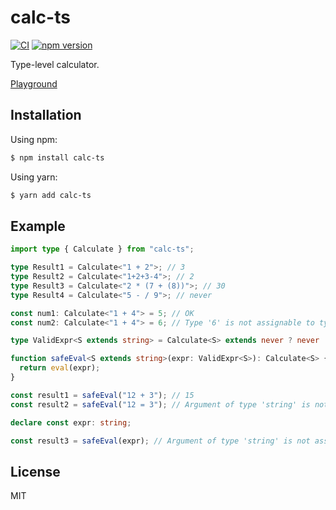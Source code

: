 # calc-ts

[![CI](https://github.com/dqn/calc-ts/workflows/CI/badge.svg)](https://github.com/dqn/calc-ts/actions)
[![npm version](https://img.shields.io/npm/v/calc-ts.svg)](https://www.npmjs.com/package/calc-ts)

Type-level calculator.

[Playground](https://www.typescriptlang.org/play?ts=4.1.2#code/PTAEAsBdIBwZwFwgOYEtLgK4CMB0BjAewFtgATARwDth8BDAG3wFpI4BYAKC8gE8YApqABKAuJgaQAjKAC8oAMKN8EupAEAeAEQyA1KABMWgHwBuUCFABmHvyGjxkg3MXLV67QBZQ+qc7BWJuaWABy2giJiEpBWLkpM7ppaABTO+lYAlKAAVNagzKAArEEWYFIADFxcwNnZXLmyjU3NLa1t7R2dXd2d9X2cuaBDwyOjY+MToACSALIACgAyAKIzSwByACoAghtTAPJr-XUDcj1n5xeX3fXAVZx8EaIqAE5wAgDKOBobxi4boAIAB7qKhkOCgADeoAA+tDngJ8AhITC4QikagqAAzATPUAAVVAAF8iVwhgB+ZGw+GIyIvN6fbAaPG-Qmk0BI-5AkFgymomkY7G4gmszjk-FsjmmO4PewIzCvTQ-P4A4ECUHgqFUtGgTBUADWVEIAHcqETQBSnvK3hpLQqGd9jL9JdK7KAZnQ9QINpgYAwBAAhXgLNXIDAKQjwjRs4NUUPgAA0bO9vqEXLVPKoAgAbjiANoAXRcBa4v3kyb9ua0ftjGC0hbT6tAMbjbIp5YEEt51KR7s97cDzbDEc0g4ToFzuEn7fjoEzOee+ZZUu491dva9Pr9A5DGA0o9LoCWwOedHwkCjotpVs06-7QZ34HDkf3xkTl7nefzJeX4SEABEEXhYg1UgdtRw0LYVW5cEP2eAsD0ghseVzNkBRxGE3yGSdcDQ3EHEgLgv0vCkj0gE8zxtMRIBnWD4M7WCf1XCItjIMgwIfCCoPTGDs0-Gd-S4xtaMXIs2WwrZMNAbD-UIytqzjOtGJlUAGXYmtH2HTikJ4+cC34wSM14uCRPkcoDI4S8AB9QC2OSHzrNlrP9Oz1Ic4ibJchSiKGJEITZEYtRpVTNwEUcn00fzRgA-AgJAtS4wg19IpGaLYqoUCQvA-1jGS0AzEiwklNdYKU3AxDVSEoy9NAATtNnKqTKvBULyGEq-TCzSJJqnLOHyldlJmCR4qHSM2XK6D6t0-NJNqirDKmySHGiczJs-IsiIPZyq3s+s5vBSp3KWyRPNrbz2UhXLAp7IbMofcKIJnVKBGA9LhvADRspnCdJyO6ipMnLZF2XEZCpdCJBoYN6tL21bjP0urhIPW1rTZCG3vurrsu-MH-1QLN0c0saVuEmbiYaxaokkMmpvWma9meVBkGptb5Bk3qXH9enGZO8A6xWg6xVgzstvk07+dbLttT-PGCcjTGueQL7sN+mijOmmqFZZTtbO21zdomgXzUiRxIB5tyfIuy8Ar5JFpfx271Pu3Khiel6MtKjitiSq2osA564odhLPud43okksZOYZ5Bcr6kGioiO2ofG7jYeq2aJsRlxkYiy9E8DkbNExnq+t-GzWIe7qXBYtj8-e28Qu3dTEpneuU0boPHXjoR7SLlw2tCjjW63e8m69luPQ3NuR47kumKECGK+ylw0drjQh4DafdzHt0J7vLLO5x0A7cXg8849pv1-brfXx3vsG8397stn5S9kEE9IAjFwtF0LRQGsrRmC-3-tkIBoAtDAFASkSBGQtBd1cM8Z4vA8QwA0GsA8axiaYGINgdCFIF5rBnBUJ0oByhwI2IQT0VBUAAC8BAAHV0DgDWFgnBzwWrG0gCtOAZEMSKyTBQtU4I6p0CoLwPSbIABqjBMACEktLNAnCEYsJxCWP4AiqG0PuvhGc5DKFwBnNXDQSgEFIJQVIhgMib7yPQAffqrpdFqhofQxhr8cRqAjOw-CXCeGxkkg4qgQiYYiLEdNSR0jZFslfitVx78IyqLLOopxTtLzaLZChH22F-H6MithZI5iZGYOwbg8cUIZRIi0FQZRzxYGgCzOEpE+ShCEkLEiAsGRw7IjKaAKJIohgbTIYkzRhNLzvG8QzXx-C9ErWCQWWmYSLFCHkJUhgDB4kqRWgAA3KAAEghLhDhhINkS01DbUA-inEMIwMwopbDtFnPUfo0AjSZzlC1peJEoy6obKkLs-Z+FDnHJRN2e5lCLmMOuawyi3CdEPJnM80AUg3kW0+TDDZBhflYnQv8o57kTnAvObQy5TCqlQr+lkuF4SZwGCRedFFE0NlWAxYKA5OKxR4u1AS5xVySV3PJU8yl1gaUfM2Z4JlWKqIAtxUCjlgyuXEpuaSmFeiKULJnJ4IV6yvmFDFXhCVrKjbsppJyolEKcSKpBYIlVMiZyFA1XSlOGyABsOqWWAquhajRcrTW3Kokqy1-LVWgEdXazZAB2F12K3WnONeCnlvqPWPPhaGkNXyQgRr1VG-FsqTVxuhQmq1sjQAhBTaigAnOm7hkq2XSqNdm2NCreWwoDda0ApaS30t0BWyAVaDU1o5HWjAMT3E+rzXy+F38TAkneZq1FzAu09opIa-toLCUuLfsO81Y6BUAMnb02lmzsjzv1YuvtHqwWDvXR-EdZKm3jpAe2h1wAj2ZplSuuVQ6r2btvduiBD7GwbOSM+qV7qY0XrcZ+xtyrm2FqgX+nkGyMhAerSBgd4AP0eMg-68dMC4Pgg2aAJDBrLrRtlckiYqSfYjHSZMf6uByUhywpOPJ4TCmsKNrmUpdhymVJuTUupCyGkseaedNpIczojFjsMPdwq6paC0BLRprGVE+wpN9OjTbOOCG41Uvj9ToNEnE+dLJ9EjIDLfRoe1jZuHjOQEjOUzVOX3XeI6FafyJakXIueYQM5dQGmNFQOi06GKHzmHQBzDzmbGQPEeGAbCsm-DqtR0AfzKbUVQpi3V3DCISy8XVKEotwBIjMnusUv1IpIiFkF0zh8YvPAWIQQgKCtjvA2H6gJB4skrQ46ALpE6-5gMAUSGc2EUvcLOm2HExBSUJZhrmUbYdksZY4YZxdId3W1fq419hExNMCGXYI3M5R8yVhlIpUADBwCIBsi18wzxLtIl+kNhjHCQ6SZBuV2GnZczNdawm-McDavfAeR1ybQO9EzYmnNpbKtFvMvwuNpq1oNsNZQTD-CjoTPzjIZNzbTWWttbgB1iLiXdvlJAf18Bv9CTDcnKNyACO5gM2IGF3g02uvzckDOOnK3LYTBAzjlH23xik4TYd47WhTv-fO-d67Gxbsy8e9T57+FXvA1GCV86lWLbffx397HzwpvxZcIz1AzPEFg8ERDlOUO4epa59DqiCPs7fAF1ttHVEMdVaxyFpnLOLftbUVMxLbIRcVJ0+YfjMj0RLcU0ry8I2HdZc4Aj7rvWeOsN0wJ-T1Pludk6yTnrXGwHJCpzTnCif6fucBLFtniWOd-VT0XrQMChu0e5zz3M7uxsfa15r6rdiIhLH44lKuK1Q-p5xJnqPs4qlTrFDrSPAhzbnWTo2UPP9zAXau-shYAAJd48vt-Q-33Po2hih+MD3Pvm+F+GA2mvz1C2q+eSh8AZvmXO-9+H+j3Dk-e6KT2i35X7OYzhAHCAP7axj6F5aZgIgLv5H7Mp74H6gB3YIFYp-4SwLxAFIE37D7gHOaP4r5QG9YQLwE-7oRIHf6w7oGjL-5Hx4waDYHX6gF4EQFe44hwLxAqAMBqCaCWY8jWa8LRbD6hbhbmYEF9RAA)

## Installation

Using npm:

```bash
$ npm install calc-ts
```

Using yarn:

```bash
$ yarn add calc-ts
```

## Example

```ts
import type { Calculate } from "calc-ts";

type Result1 = Calculate<"1 + 2">; // 3
type Result2 = Calculate<"1+2+3-4">; // 2
type Result3 = Calculate<"2 * (7 + (8))">; // 30
type Result4 = Calculate<"5 - / 9">; // never

const num1: Calculate<"1 + 4"> = 5; // OK
const num2: Calculate<"1 + 4"> = 6; // Type '6' is not assignable to type '5'.ts(2322)

type ValidExpr<S extends string> = Calculate<S> extends never ? never : S;

function safeEval<S extends string>(expr: ValidExpr<S>): Calculate<S> {
  return eval(expr);
}

const result1 = safeEval("12 + 3"); // 15
const result2 = safeEval("12 = 3"); // Argument of type 'string' is not assignable to parameter of type 'never'. ts(2345)

declare const expr: string;

const result3 = safeEval(expr); // Argument of type 'string' is not assignable to parameter of type 'never'. ts(2345)
```

## License

MIT
